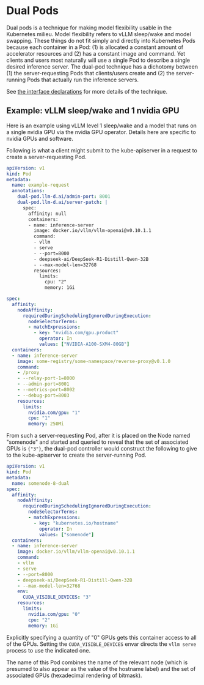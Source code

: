 # Dual Pods

Dual pods is a technique for making model flexibility usable in the
Kubernetes milieu. Model flexibility refers to vLLM sleep/wake and
model swapping. These things do not fit simply and directly into
Kubernetes Pods because each container in a Pod: (1) is allocated a
constant amount of accelerator resources and (2) has a constant image
and command. Yet clients and users most naturally will use a single
Pod to describe a single desired inference server. The dual-pod
technique has a dichotomy between (1) the server-requesting Pods that
clients/users create and (2) the server-running Pods that actually run
the inference servers.

See [the interface declarations](pkg/api) for more details of the
technique.

## Example: vLLM sleep/wake and 1 nvidia GPU

Here is an example using vLLM level 1 sleep/wake and a model that runs
on a single nvidia GPU via the nvidia GPU operator. Details here are
specific to nvidia GPUs and software.

Following is what a client might submit to the kube-apiserver in a
request to create a server-requesting Pod.

```yaml
apiVersion: v1
kind: Pod
metadata:
  name: example-request
  annotations:
    dual-pod.llm-d.ai/admin-port: 8001
    dual-pod.llm-d.ai/server-patch: |
      spec:
        affinity: null
        containers:
        - name: inference-server
          image: docker.io/vllm/vllm-openai@v0.10.1.1
          command:
          - vllm
          - serve
          - --port=8000
          - deepseek-ai/DeepSeek-R1-Distill-Qwen-32B
          - --max-model-len=32768
          resources:
            limits:
              cpu: "2"
              memory: 1Gi

spec:
  affinity:
    nodeAffinity:
      requiredDuringSchedulingIgnoredDuringExecution:
        nodeSelectorTerms:
        - matchExpressions:
          - key: "nvidia.com/gpu.product"
            operator: In
            values: ["NVIDIA-A100-SXM4-80GB"]
  containers:
  - name: inference-server
    image: some-registry/some-namespace/reverse-proxy@v0.1.0
    command:
    - /proxy
    - --relay-port-1=8000
    - --admin-port=8001
    - --metrics-port=8002
    - --debug-port=8003
    resources:
      limits:
        nvidia.com/gpu: "1"
        cpu: "1"
        memory: 250Mi
```

From such a server-requesting Pod, after it is placed on the Node
named "somenode" and started and queried to reveal that the set of
associated GPUs is `{"3"}`, the dual-pod controller would construct
the following to give to the kube-apiserver to create the
server-running Pod.

```yaml
apiVersion: v1
kind: Pod
metadata:
  name: somenode-8-dual
spec:
  affinity:
    nodeAffinity:
      requiredDuringSchedulingIgnoredDuringExecution:
        nodeSelectorTerms:
        - matchExpressions:
          - key: "kubernetes.io/hostname"
            operator: In
            values: ["somenode"]
  containers:
  - name: inference-server
    image: docker.io/vllm/vllm-openai@v0.10.1.1
    command:
    - vllm
    - serve
    - --port=8000
    - deepseek-ai/DeepSeek-R1-Distill-Qwen-32B
    - --max-model-len=32768
    env:
      CUDA_VISIBLE_DEVICES: "3"
    resources:
      limits:
        nvidia.com/gpu: "0"
        cpu: "2"
        memory: 1Gi
```

Explicitly specifying a quantity of "0" GPUs gets this container
access to all of the GPUs. Setting the `CUDA_VISIBLE_DEVICES` envar
directs the `vllm serve` process to use the indicated one.

The name of this Pod combines the name of the relevant node (which is
presumed to also appear as the value of the hostname label) and the
set of associated GPUs (hexadecimal rendering of bitmask).
